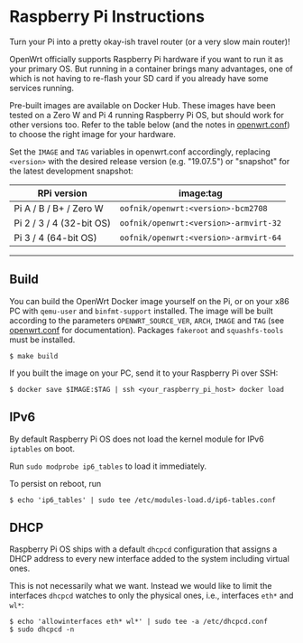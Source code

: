 # Raspberry Pi Instructions

Turn your Pi into a pretty okay-ish travel router (or a very slow main router)!

OpenWrt officially supports Raspberry Pi hardware if you want to run it as your primary OS. But running in a container brings many advantages, one of which is not having to re-flash your SD card if you already have some services running.

Pre-built images are available on Docker Hub. These images have been tested on a Zero W and Pi 4 running Raspberry Pi OS, but should work for other versions too. Refer to the table below (and the notes in [openwrt.conf](../openwrt.conf.example)) to choose the right image for your hardware.

Set the `IMAGE` and `TAG` variables in openwrt.conf accordingly, replacing `<version>` with the desired release version (e.g. "19.07.5") or "snapshot" for the latest development snapshot:

| RPi version              | image:tag                             |
|--------------------------|---------------------------------------|
| Pi A / B / B+ / Zero W   | `oofnik/openwrt:<version>-bcm2708`    |
| Pi 2 / 3 / 4 (32-bit OS) | `oofnik/openwrt:<version>-armvirt-32` |
| Pi 3 / 4 (64-bit OS)     | `oofnik/openwrt:<version>-armvirt-64` |


---
## Build 
You can build the OpenWrt Docker image yourself on the Pi, or on your x86 PC with `qemu-user` and `binfmt-support` installed. The image will be built according to the parameters `OPENWRT_SOURCE_VER`, `ARCH`, `IMAGE` and `TAG` (see [openwrt.conf](../openwrt.conf.example) for documentation). Packages `fakeroot` and `squashfs-tools` must be installed.

```shell
$ make build
```

If you built the image on your PC, send it to your Raspberry Pi over SSH:
```
$ docker save $IMAGE:$TAG | ssh <your_raspberry_pi_host> docker load
```

## IPv6
By default Raspberry Pi OS does not load the kernel module for IPv6 `iptables` on boot.

Run `sudo modprobe ip6_tables` to load it immediately.

To persist on reboot, run

    $ echo 'ip6_tables' | sudo tee /etc/modules-load.d/ip6-tables.conf

## DHCP
Raspberry Pi OS ships with a default `dhcpcd` configuration that assigns a DHCP address to every new interface added to the system including virtual ones.

This is not necessarily what we want. Instead we would like to limit the interfaces `dhcpcd` watches to only the physical ones, i.e., interfaces `eth*` and `wl*`:

```
$ echo 'allowinterfaces eth* wl*' | sudo tee -a /etc/dhcpcd.conf
$ sudo dhcpcd -n
```